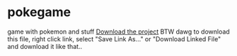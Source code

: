 # pokegame
game with pokemon and stuff
[Download the project](https://github.com/calebblol1/pokegame/refs/heads/main/hello/home.html)
BTW dawg to download this file, right click link, select "Save Link As..." or "Download Linked File" and download it like that..
